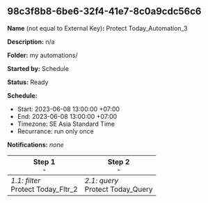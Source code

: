 ## 98c3f8b8-6be6-32f4-41e7-8c0a9cdc56c6

**Name** (not equal to External Key)**:** Protect Today_Automation_3

**Description:** n/a

**Folder:** my automations/

**Started by:** Schedule

**Status:** Ready

**Schedule:**

* Start: 2023-06-08 13:00:00 +07:00
* End: 2023-06-08 13:00:00 +07:00
* Timezone: SE Asia Standard Time
* Recurrance: run only once

**Notifications:** _none_


| Step 1<br>_<small>-</small>_ | Step 2<br>_<small>-</small>_ |
| --- | --- |
| _1.1: filter_<br>Protect Today_Fltr_2 | _2.1: query_<br>Protect Today_Query |
